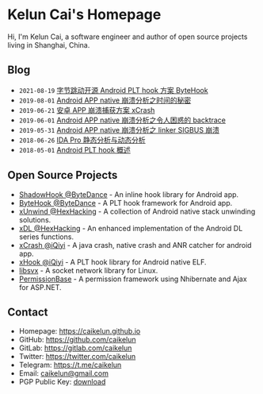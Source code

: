 # Kelun Cai's Homepage

Hi, I'm Kelun Cai, a software engineer and author of open source projects living in Shanghai, China.

## Blog

* `2021-08-19` [字节跳动开源 Android PLT hook 方案 ByteHook](site/blog/2021-08-19-bytedance-open-source-bytehook.md)
* `2019-08-01` [Android APP native 崩溃分析之时间的秘密](site/blog/2019-08-01-android-app-native-crash-secret-of-time.md)
* `2019-06-21` [安卓 APP 崩溃捕获方案 xCrash](site/blog/2019-06-21-android-app-crash-capture-solution-xcrash.md)
* `2019-06-01` [Android APP native 崩溃分析之令人困惑的 backtrace](site/blog/2019-06-01-android-app-native-crash-confusing-backtrace.md)
* `2019-05-31` [Android APP native 崩溃分析之 linker SIGBUS 崩溃](site/blog/2019-05-31-android-app-native-crash-linker-sigbus.md)
* `2018-06-26` [IDA Pro 静态分析与动态分析](site/blog/2018-06-26-ida-pro-static-analysis-and-dynamic-analysis.md)
* `2018-05-01` [Android PLT hook 概述](site/blog/2018-05-01-android-plt-hook-overview.md)

## Open Source Projects

* [ShadowHook @ByteDance](https://github.com/bytedance/android-inline-hook) - An inline hook library for Android app.
* [ByteHook @ByteDance](https://github.com/bytedance/bhook) - A PLT hook framework for Android app.
* [xUnwind @HexHacking](https://github.com/hexhacking/xUnwind) - A collection of Android native stack unwinding solutions.
* [xDL @HexHacking](https://github.com/hexhacking/xDL) - An enhanced implementation of the Android DL series functions.
* [xCrash @iQiyi](https://github.com/iqiyi/xCrash) - A java crash, native crash and ANR catcher for android app.
* [xHook @iQiyi](https://github.com/iqiyi/xHook) - A PLT hook library for Android native ELF.
* [libsvx](https://github.com/caikelun/libsvx) - A socket network library for Linux.
* [PermissionBase](https://github.com/caikelun/PermissionBase) - A permission framework using Nhibernate and Ajax for ASP.NET.

## Contact

* Homepage: https://caikelun.github.io
* GitHub: https://github.com/caikelun
* GitLab: https://gitlab.com/caikelun
* Twitter: https://twitter.com/caikelun
* Telegram: https://t.me/caikelun
* Email: caikelun@gmail.com
* PGP Public Key: [download](https://raw.githubusercontent.com/caikelun/caikelun.github.io/master/site/pgp-public-key.txt)
